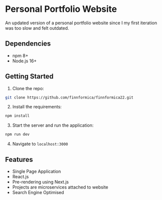 # Personal Portfolio Website

An updated version of a personal portfolio website since I my first iteration was too slow and felt outdated.

## Dependencies

- npm 8+
- Node.js 16+

## Getting Started

1. Clone the repo:

```bash
git clone https://github.com/finnformica/finnformica22.git
```

2. Install the requirements:

```bash
npm install
```

3. Start the server and run the application:

```bash
npm run dev
```

4. Navigate to `localhost:3000`

## Features

- Single Page Application
- React.js
- Pre-rendering using Next.js
- Projects are microservices attached to website
- Search Engine Optimised
